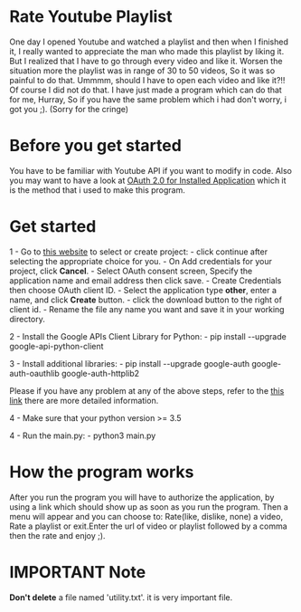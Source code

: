 # Rate Youtube Playlist
One day I opened Youtube and watched a playlist and then when I finished it, I really wanted to appreciate the man who made this playlist by liking it.
But I realized that I have to go through every video and like it. Worsen the situation more the playlist was in range of 30 to 50 videos, So it was so painful to do that.
Ummmm, should I have to open each video and like it?!!
Of course I did not do that. I have just made a program which can do that for me, Hurray, So if you have the same problem which i had don't worry, i got you ;). (Sorry for the cringe)

# Before you get started
You have to be familiar with Youtube API if you want to modify in code. Also you may want to have a look at [OAuth 2.0 for Installed Application](https://developers.google.com/api-client-library/python/auth/installed-app)
which it is the method that i used to make this program.

# Get started
1 - Go to [this website](https://console.developers.google.com/flows/enableapi?apiid=youtube) to select or create project:
    - click continue after selecting the appropriate choice for you.
    - On Add credentials for your project, click **Cancel**.
    - Select OAuth consent screen, Specify the application name and email address then click save.
    - Create Credentials then choose OAuth client ID.
    - Select the application type **other**, enter a name, and click **Create** button.
    - click the download button to the right of client id.
    - Rename the file any name you want and save it in your working directory.

2 - Install the Google APIs Client Library for Python:
    - pip install --upgrade google-api-python-client

3 - Install additional libraries:
    - pip install --upgrade google-auth google-auth-oauthlib google-auth-httplib2

Please if you have any problem at any of the above steps, refer to the [this link](https://developers.google.com/youtube/v3/quickstart/python) there are more detailed information.

4 - Make sure that your python version >= 3.5

4 - Run the main.py:
    - python3 main.py

# How the program works
After you run the program you will have to authorize the application, by using a link which should show up as soon as you run the program.
Then a menu will appear and you can choose to: Rate(like, dislike, none) a video, Rate a playlist or exit.Enter the url of video or playlist followed by a comma then the rate and enjoy ;). 


# IMPORTANT Note
**Don't delete** a file named 'utility.txt'. it is very important file.
